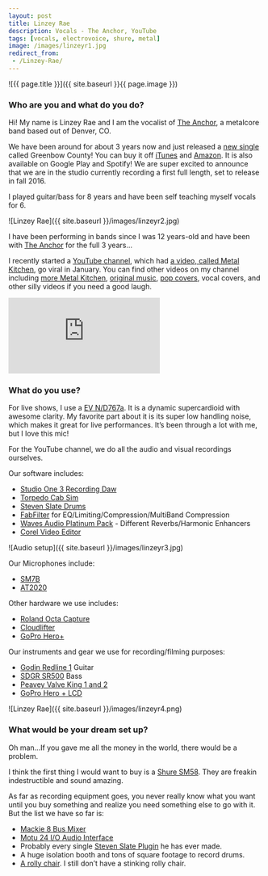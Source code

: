 ```yaml
---
layout: post
title: Linzey Rae
description: Vocals - The Anchor, YouTube
tags: [vocals, electrovoice, shure, metal]
image: /images/linzeyr1.jpg
redirect_from:
 - /Linzey-Rae/
---
```


![{{ page.title }}]({{ site.baseurl }}{{ page.image }})

### Who are you and what do you do? 

Hi! My name is Linzey Rae and I am the vocalist of [The Anchor](www.facebook.com/theanchorband), a metalcore band based out of Denver, CO. 

We have been around for about 3 years now and just released a [new single](https://www.youtube.com/watch?v=tpgolIYQHEA) called Greenbow County! You can buy it off [iTunes](http://apple.co/1pRw9KH) and [Amazon](http://amzn.to/1N9OUVe). It is also available on Google Play and Spotify! We are super excited to announce that we are in the studio currently recording a first full length, set to release in fall 2016.

I played guitar/bass for 8 years and have been self teaching myself vocals for 6.

![Linzey Rae]({{ site.baseurl }}/images/linzeyr2.jpg)

I have been performing in bands since I was 12 years-old and have been with [The Anchor](www.theanchor-band.com) for the full 3 years...

I recently started a [YouTube channel](http://www.youtube.com/c/LinzeyRae), which had [a video, called Metal Kitchen](https://www.youtube.com/watch?v=xwksxDHNoAE), go viral in January. You can find other videos on my channel including [more Metal Kitchen](https://www.youtube.com/watch?v=hNEcIWZpGeM), [original music](https://www.youtube.com/watch?v=fb3KUg68Ubg), [pop covers](https://www.youtube.com/watch?v=skwklrSkqBE), vocal covers, and other silly videos if you need a good laugh.

<p><div class='embed-container'><iframe src="https://www.youtube.com/embed/xwksxDHNoAE?rel=0&amp;showinfo=0" frameborder="0" allowfullscreen></iframe></div></p>

### What do you use?

For live shows, I use a [EV N/D767a](http://goo.gl/A8DApJ). It is a dynamic supercardioid with awesome clarity. My favorite part about it is its super low handling noise, which makes it great for live performances. It’s been through a lot with me, but I love this mic! 

For the YouTube channel, we do all the audio and visual recordings ourselves. 

Our software includes:

* [Studio One 3 Recording Daw](http://studioone.presonus.com/)
* [Torpedo Cab Sim](http://www.two-notes.com/en/hardware/torpedo-cab/) 
* [Steven Slate Drums](http://www.stevenslatedrums.com/) 
* [FabFilter](http://www.fabfilter.com/) for EQ/Limiting/Compression/MultiBand Compression
* [Waves Audio Platinum Pack](http://www.waves.com/bundles/platinum) - Different Reverbs/Harmonic Enhancers
* [Corel Video Editor](http://www.videostudiopro.com/en/products/videostudio/pro/) 

![Audio setup]({{ site.baseurl }}/images/linzeyr3.jpg)

Our Microphones include:

* [SM7B](http://goo.gl/FTGHHb) 
* [AT2020](http://goo.gl/VK0s1V) 

Other hardware we use includes:

* [Roland Octa Capture](http://goo.gl/bfGeFb) 
* [Cloudlifter](http://goo.gl/HpCySc)
* [GoPro Hero+](http://goo.gl/SLKlum)

Our instruments and gear we use for recording/filming purposes:

* [Godin Redline 1](http://www.godinguitars.com/godinredline1p.htm) Guitar
* [SDGR SR500](http://www.musiciansfriend.com/bass/ibanez-sr500-soundgear-4-string-bass) Bass 
* [Peavey Valve King 1 and 2](https://peavey.com/products/valveking/)
* [GoPro Hero + LCD](http://goo.gl/SLKlum) 

![Linzey Rae]({{ site.baseurl }}/images/linzeyr4.png)

### What would be your dream set up?

Oh man...If you gave me all the money in the world, there would be a problem. 

I think the first thing I would want to buy is a [Shure SM58](http://www.shure.co.uk/producten/microphones/sm58). They are freakin indestructible and sound amazing.  

As far as recording equipment goes, you never really know what you want until you buy something and realize you need something else to go with it. But the list we have so far is:

* [Mackie 8 Bus Mixer](http://www.andertons.co.uk/studio-mixers/pid12835/cid605/mackie-m328-32-channel-8-buss-mixing-console.asp)
* [Motu 24 I/O Audio Interface](http://www.motu.com/products/avb/24ai-24ao)
* Probably every single [Steven Slate Plugin](http://www.slatedigital.com/) he has ever made.
* A huge isolation booth and tons of square footage to record drums.
* [A rolly chair](http://www.ikea.com/gb/en/catalog/categories/departments/workspaces/20652/). I still don’t have a stinking rolly chair.